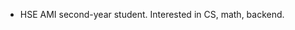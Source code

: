 - HSE AMI second-year student. Interested in CS, math, backend.

<!---
wery0/wery0 is a ✨ special ✨ repository because its `README.md` (this file) appears on your GitHub profile.
You can click the Preview link to take a look at your changes.
--->
